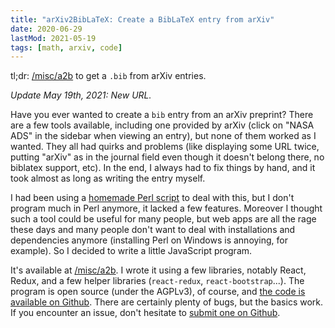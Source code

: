 ```yaml
---
title: "arXiv2BibLaTeX: Create a BibLaTeX entry from arXiv"
date: 2020-06-29
lastMod: 2021-05-19
tags: [math, arxiv, code]
---
```


tl;dr: [/misc/a2b](/misc/a2b) to get a `.bib` from arXiv entries.

*Update May 19th, 2021: New URL.*

Have you ever wanted to create a `bib` entry from an arXiv preprint?
There are a few tools available, including one provided by arXiv (click on "NASA ADS" in the sidebar when viewing an entry), but none of them worked as I wanted.
They all had quirks and problems (like displaying some URL twice, putting "arXiv" as in the journal field even though it doesn't belong there, no biblatex support, etc).
In the end, I always had to fix things by hand, and it took almost as long as writing the entry myself.

I had been using a [homemade Perl script](https://github.com/nidrissi/dotfiles/blob/fb640a57160e41797f182f404cf50cfebad8f8d7/local/bin/arxiv.pl) to deal with this, but I don't program much in Perl anymore, it lacked a few features.
Moreover I thought such a tool could be useful for many people, but web apps are all the rage these days and many people don't want to deal with installations and dependencies anymore (installing Perl on Windows is annoying, for example).
So I decided to write a little JavaScript program.

It's available at [/misc/a2b](/misc/a2b).
I wrote it using a few libraries, notably React, Redux, and a few helper libraries (`react-redux`, `react-bootstrap`...).
The program is open source (under the AGPLv3), of course, and [the code is available on Github](https://github.com/nidrissi/nidrissi/tree/master/src/a2b).
There are certainly plenty of bugs, but the basics work.
If you encounter an issue, don't hesitate to [submit one on Github](https://github.com/nidrissi/nidrissi/issues/new/choose).
